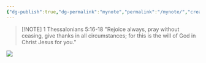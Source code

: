 ```yaml
---
{"dg-publish":true,"dg-permalink":"mynote","permalink":"/mynote/","created":"","updated":""}
---
```



> [!NOTE] 1 Thessalonians 5:16-18
> "Rejoice always, pray without ceasing, give thanks in all circumstances; for this is the will of God in Christ Jesus for you."

![](https://res.cloudinary.com/dt9hlo5sw/image/upload/c_scale,w_1080/v1678850040/obsidian/image_se4prp.png)
